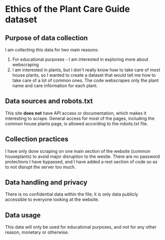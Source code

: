 # Ethics of the Plant Care Guide dataset
## Purpose of data collection
I am collecting this data for two main reasons:
1. For educational purposes - I am interested in exploring more about webscraping
2. I am interested in plants, but I don't really know how to take care of most house plants, so I wanted to
   create a dataset that would tell me how to take care of a lot of common ones. The code webscrapes only the plant
   name and care information for each plant. 

## Data sources and robots.txt
This site **does not** have API access or documentation, which makes it interesting to scrape. General access for 
most of the pages, including the common house plants page, is allowed according to the robots.txt file.

## Collection practices
I have only done scraping on one main section of the website (common houseplants) to avoid major disruption to the wesite. 
There are no password protections I have bypassed, and I have added a rest section of code so as to not 
disrupt the server too much.

## Data handling and privacy
There is no confidential data within the file; it is only data publicly accessible to everyone looking at the website.

## Data usage
This data will only be used for educational purposes, and not for any other reason, monetary or otherwise.

